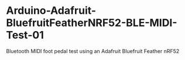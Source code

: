 # Arduino-Adafruit-BluefruitFeatherNRF52-BLE-MIDI-Test-01
Bluetooth MIDI foot pedal test using an Adafruit Bluefruit Feather nRF52
